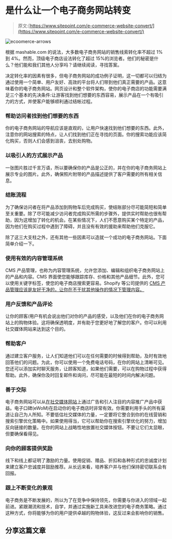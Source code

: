 # 是什么让一个电子商务网站转变

> 原文:[https://www.sitepoint.com/e-commerce-website-convert/](https://www.sitepoint.com/e-commerce-website-convert/)

![ecoomerce-arrows](../Images/84da152dd517d3cb3e8f0547e740fa5b.png)

根据 mashable.com 的说法，大多数电子商务网站的销售线索转化率不超过 1%到 4%。然而，顶级电子商店设法转化了超过 15%的浏览者。他们的秘密是什么？他们能和我们其他人分享吗？请继续阅读，寻找答案。

决定转化率的因素有很多，但电子商务网站的成功例子证明，这一切都可以归结为通过使用一个简单、用户友好、高效的平台将人们带到他们真正需要的产品。这意味着你的电子商务网站。网页设计和整个软件架构，使你的电子商店的功能需要满足三个基本的先决条件:让游客找到他们想要的东西容易，展示产品在一个有吸引力的方式，并使客户能够顺利通过结帐过程。

### 帮助访问者找到他们想要的东西

你的电子商务网站的导航应该是直观的，让用户快速找到他们想要的东西。此外，注意你的网站搜索的特点，让人们找到他们正在寻找的页面。你的搜索功能应该简化购买，否则人们会感到沮丧，去别处购物。

### 以吸引人的方式展示产品

一张图片胜过千言万语，所以要确保你的产品是公正的，并在你的电子商务网站上展示专业的图片。此外，确保照片附带的产品描述提供了客户需要的所有相关信息。

### 结账流程

为了确保访问者在将产品添加到购物车后完成购买，使结账部分尽可能简短和简单至关重要。除了尽可能减少访问者完成购买所需的步骤外，提供实时帮助也很有帮助，因为这增加了转化的机会。在某些情况下，人们不愿意购买某个特定的产品，因为他们在购买过程中遇到了障碍，并且没有有效的援助来帮助他们克服它。

除了这三大支柱之外，还有其他一些因素可以造就一个成功的电子商务网站。下面简单介绍一下。

### 使用有效的内容管理系统

CMS 产品管理，也称为内容管理系统，允许您添加、编辑和组织电子商务网站上的产品和内容。CMS 界面使您能够跟踪库存、价格和其他产品细节。此外，您可以使用关键字标签，使您的电子商店搜索更容易。Shopify 等公司提供的 [CMS 产品管理应该是友好干净的，让你在不干扰其他操作的情况下管理内容。](http://www.shopify.com/tour/ecommerce-cms)

### 用户反馈和产品评论

让你的顾客/用户有机会说出他们对你的产品的感受，以及他们在你的电子商务网站上的购物体验。这将确保透明度，并有助于您更好地了解您的客户。你可以利用社交媒体网站来达到这个目的。

### 帮助客户

通过建立客户服务，让人们知道他们可以在任何需要的时候得到帮助，及时有效地回答他们的问题。为此，你可以使用一个免费电话号码，在你的网站上清晰可见。您还可以添加实时聊天服务，让顾客知道，如果他们需要，可以在购物过程中获得帮助。此外，确保你及时回复邮件和询问，尽可能在最短的时间内解决问题。

### 善于交际

电子商务网站可以从[在社交媒体网站](http://www.toprankblog.com/2010/05/10-essential-social-media-tips-for-ecommerce-sites/)上通过广告和引人注目的内容推广产品中获益。电子口碑(eWoM)在启动你的电子商店时非常有效。你需要利用手头的所有渠道让自己为人所知。不要低估社交媒体的力量，一定要将它整合到你的在线营销和搜索引擎优化策略中。如果使用得当，它可以帮助你在搜索引擎优化的努力，增加反向链接的数量。在你的网站上战略性地放置社交媒体按钮。不要让它们太显眼，但要确保看得见。

### 向你的顾客提供奖励

线下和线上都证明了激励的力量。使用促销、赠品、折扣和各种形式的忠诚度计划来建立客户忠诚度并鼓励推荐。从长远来看，培养客户并与他们保持密切联系会有回报。

### 跟上不断变化的景观

电子商务是不断发展的，所以为了在竞争中保持领先，你需要与你进入的领域一起前进。紧跟潮流和技术，自学，并通过实施新工具来改进您的电子商务策略。通过这种方式，你将能够为你的用户提供卓越的购物体验，这反过来会影响你的销售。

## 分享这篇文章